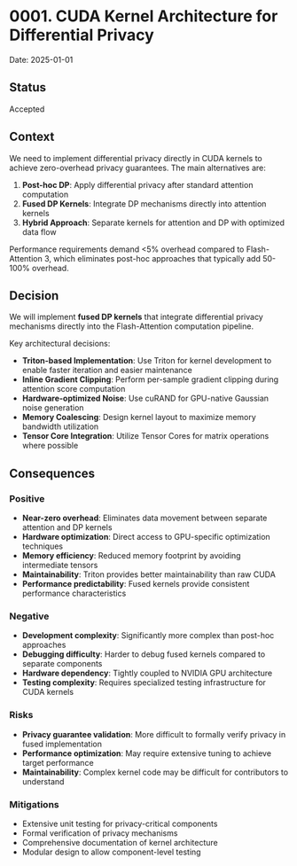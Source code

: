 # 0001. CUDA Kernel Architecture for Differential Privacy

Date: 2025-01-01

## Status

Accepted

## Context

We need to implement differential privacy directly in CUDA kernels to achieve zero-overhead privacy guarantees. The main alternatives are:

1. **Post-hoc DP**: Apply differential privacy after standard attention computation
2. **Fused DP Kernels**: Integrate DP mechanisms directly into attention kernels
3. **Hybrid Approach**: Separate kernels for attention and DP with optimized data flow

Performance requirements demand <5% overhead compared to Flash-Attention 3, which eliminates post-hoc approaches that typically add 50-100% overhead.

## Decision

We will implement **fused DP kernels** that integrate differential privacy mechanisms directly into the Flash-Attention computation pipeline.

Key architectural decisions:
- **Triton-based Implementation**: Use Triton for kernel development to enable faster iteration and easier maintenance
- **Inline Gradient Clipping**: Perform per-sample gradient clipping during attention score computation
- **Hardware-optimized Noise**: Use cuRAND for GPU-native Gaussian noise generation
- **Memory Coalescing**: Design kernel layout to maximize memory bandwidth utilization
- **Tensor Core Integration**: Utilize Tensor Cores for matrix operations where possible

## Consequences

### Positive
- **Near-zero overhead**: Eliminates data movement between separate attention and DP kernels
- **Hardware optimization**: Direct access to GPU-specific optimization techniques
- **Memory efficiency**: Reduced memory footprint by avoiding intermediate tensors
- **Maintainability**: Triton provides better maintainability than raw CUDA
- **Performance predictability**: Fused kernels provide consistent performance characteristics

### Negative
- **Development complexity**: Significantly more complex than post-hoc approaches
- **Debugging difficulty**: Harder to debug fused kernels compared to separate components
- **Hardware dependency**: Tightly coupled to NVIDIA GPU architecture
- **Testing complexity**: Requires specialized testing infrastructure for CUDA kernels

### Risks
- **Privacy guarantee validation**: More difficult to formally verify privacy in fused implementation
- **Performance optimization**: May require extensive tuning to achieve target performance
- **Maintainability**: Complex kernel code may be difficult for contributors to understand

### Mitigations
- Extensive unit testing for privacy-critical components
- Formal verification of privacy mechanisms
- Comprehensive documentation of kernel architecture
- Modular design to allow component-level testing
